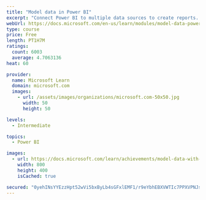 ```yaml
---
title: "Model data in Power BI"
excerpt: "Connect Power BI to multiple data sources to create reports. Define the relationship between your data sources."
webUrl: https://docs.microsoft.com/en-us/learn/modules/model-data-power-bi/
type: course
price: Free
length: PT1H7M
ratings:
  count: 6003
  average: 4.7063136
heat: 60

provider:
  name: Microsoft Learn
  domain: microsoft.com
  images:
    - url: /assets/images/organizations/microsoft.com-50x50.jpg
      width: 50
      height: 50

levels:
  - Intermediate

topics:
  - Power BI

images:
  - url: https://docs.microsoft.com/learn/achievements/model-data-with-power-bi-desktop-social.png
    width: 800
    height: 400
    isCached: true

secured: "0yehINsYYEzzHpt52wVi5bxByLb4sGFxlEMF1/r9eYbhEBXVWTIc7PPXVPNJsPzBbzIVxb52AtQCFiezRFQ+tDWrCC8IIJrktImRDMjyGnWtZneulWzfegC2h40DeiAL+JtTWhJa7jctr6O78/l7S8Mmm7qv/zd/Gf2qQvzE4MyyNjG+OzqQa79OKv7D/+4koONB9ajUYP7Fb/RwmuLNoR3HR+e+42ucjoRTfkENSuirSAv1XF2RLujgEnEiuccUkK9sjS+B89xRDrLBsFdXe7WabtYhi+S72ftsR7Jco9pZ48G1PX7LiXDo/JWaBsrNTk9W52f5tn/lS+mPYLsjs75C/wnGqXO4KTHyM/DqtuUDW/r93UAVXKMs/uzZ+JaJ5F2pa2gNgroYQVTONwgfxVPk5PVvXS08rQAAIGIjaDo=;6L0ZJCXUZxwlNx14bnMPLA=="
---
```


